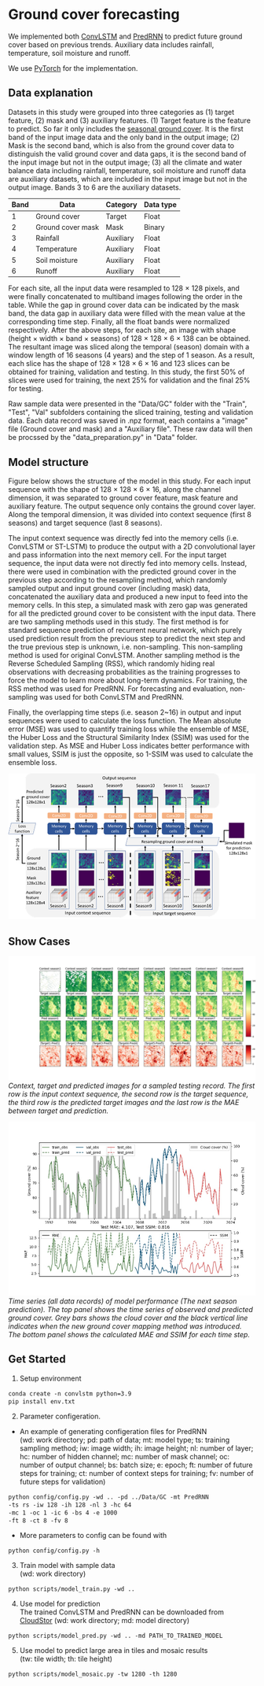 # Ground cover forecasting

We implemented both [ConvLSTM](https://github.com/rudolfwilliam/satellite_image_forecasting) and [PredRNN](https://github.com/thuml/predrnn-pytorch) to predict future ground cover based on previous trends. Auxiliary data includes rainfall, temperature, 
soil moisture and runoff. 

We use [PyTorch](https://pytorch.org/) for the implementation.

## Data explanation
Datasets in this study were grouped into three categories as (1) target feature, (2) mask and (3) auxiliary features. (1) Target feature is the feature to predict. So far it only includes the [seasonal ground cover](https://portal.tern.org.au/metadata/22022). It is the first band of the input image data and the only band in the output image; (2) Mask is the second band, which is also from the ground cover data to distinguish the valid ground cover and data gaps, it is the second band of the input image but not in the output image; (3) all the climate and water balance data including rainfall, temperature, soil moisture and runoff data are auxiliary datasets, which are included in the input image but not in the output image. Bands 3 to 6 are the auxiliary datasets.

| Band | Data              | Category  | Data type |
| ---- | ----------------- | --------- | --------- |
| 1    | Ground cover      | Target    | Float     |
| 2    | Ground cover mask | Mask      | Binary    |
| 3    | Rainfall          | Auxiliary | Float     |
| 4    | Temperature       | Auxiliary | Float     |
| 5    | Soil moisture     | Auxiliary | Float     |
| 6    | Runoff            | Auxiliary | Float     |

For each site, all the input data were resampled to 128 × 128 pixels, and were finally concatenated to multiband images following the order in the table. While the gap in ground cover data can be indicated by the mask band, the data gap in auxiliary data were filled with the mean value at the corresponding time step. Finally, all the float bands were normalized respectively. After the above steps, for each site, an image with shape (height × width × band × seasons) of 128 × 128 × 6 × 138 can be obtained.
The resultant image was sliced along the temporal (season) domain with a window length of 16 seasons (4 years) and the step of 1 season. As a result, each slice has the shape of 128 × 128 × 6 × 16 and 123 slices can be obtained for training, validation and testing. In this study, the first 50% of slices were used for training, the next 25% for validation and the final 25% for testing.

Raw sample data were presented in the "Data/GC" folder with the "Train", "Test", "Val" subfolders containing the sliced training, testing and validation data. Each data record was saved in .npz format, each contains a "image" file (Ground cover and mask) and a "Auxiliary file". These raw data will then be procssed by the "data_preparation.py" in "Data" folder.

## Model structure
Figure below shows the structure of the model in this study. For each input sequence with the shape of 128 × 128 × 6 × 16, along the channel dimension, it was separated to ground cover feature, mask feature and auxiliary feature. The output sequence only contains the ground cover layer. Along the temporal dimension, it was divided into context sequence (first 8 seasons) and target sequence (last 8 seasons). 

The input context sequence was directly fed into the memory cells (i.e. ConvLSTM or ST-LSTM) to produce the output with a 2D convolutional layer and pass information into the next memory cell. For the input target sequence, the input data were not directly fed into memory cells. Instead, there were used in combination with the predicted ground cover in the previous step according to the resampling method, which randomly sampled output and input ground cover (including mask) data, concatenated the auxiliary data and produced a new input to feed into the memory cells. In this step, a simulated mask with zero gap was generated for all the predicted ground cover to be consistent with the input data. There are two sampling methods used in this study. The first method is for standard sequence prediction of recurrent neural network, which purely used prediction result from the previous step to predict the next step and the true previous step is unknown, i.e. non-sampling. This non-sampling method is used for original ConvLSTM. Another sampling method is the Reverse Scheduled Sampling (RSS), which randomly hiding real observations with decreasing probabilities as the training progresses to force the model to learn more about long-term dynamics. For training, the RSS method was used for PredRNN. For forecasting and evaluation, non-sampling was used for both ConvLSTM and PredRNN.

Finally, the overlapping time steps (i.e. season 2~16) in output and input sequences were used to calculate the loss function. The Mean absolute error (MSE)  was used to quantify training loss while the ensemble of MSE, the Huber Loss and the Structural Similarity Index (SSIM) was used for the validation step. As MSE and Huber Loss indicates better performance with small values, SSIM is just the opposite, so 1-SSIM was used to calculate the ensemble loss. 

![Alt text](Figures/modelstructure.png?raw=true "Model structure")

## Show Cases
![Alt text](Figures/PredRNN_rs/images.jpg?raw=true "Model performance for a single data record" )
*Context, target and predicted images for a sampled testing record. The first row is the input context sequence, the second row is the target sequence, the third row is the predicted target images and the last row is the MAE between target and prediction.*

![Alt text](Figures/PredRNN_rs/timeseries.jpg?raw=true "Time series (all data records) of model performance (The next season prediction)")
*Time series (all data records) of model performance (The next season prediction). The top panel shows the time series of observed and predicted ground cover. Grey bars shows the cloud cover and the black vertical line indicates when the new ground cover mapping method was introduced. The bottom panel shows the calculated MAE and SSIM for each time step.*

## Get Started
1. Setup environment
```
conda create -n convlstm python=3.9
pip install env.txt
```
2. Parameter configeration. 
- An example of generating configeration files for PredRNN\
(wd: work directory;
pd: path of data;
mt: model type;
ts: training sampling method; 
iw: image width; 
ih: image height; 
nl: number of layer; 
hc: number of hidden channel; 
mc: number of mask channel; 
oc: number of output channel; 
bs: batch size; 
e: epoch; 
ft: number of future steps for training; 
ct: number of context steps for training; 
fv: number of future steps for validation)

```
python config/config.py -wd .. -pd ../Data/GC -mt PredRNN 
-ts rs -iw 128 -ih 128 -nl 3 -hc 64 
-mc 1 -oc 1 -ic 6 -bs 4 -e 1000     
-ft 8 -ct 8 -fv 8
```

- More parameters to config can be found with

```
python config/config.py -h
```

3. Train model with sample data\
(wd: work directory)
```
python scripts/model_train.py -wd ..
```
4. Use model for prediction\
The trained ConvLSTM and PredRNN can be downloaded from [CloudStor](https://cloudstor.aarnet.edu.au/plus/s/UvG1xAWvU4HOXM0)
(wd: work directory; md: model directory)
```
python scripts/model_pred.py -wd .. -md PATH_TO_TRAINED_MODEL
``` 
5. Use model to predict large area in tiles and mosaic results\
(tw: tile width; th: tile height)
```
python scripts/model_mosaic.py -tw 1280 -th 1280
```

